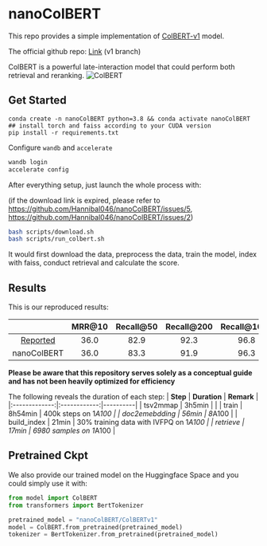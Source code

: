 # nanoColBERT

This repo provides a simple implementation of [ColBERT-v1](https://arxiv.org/abs/2004.12832) model.

The official github repo: [Link](https://github.com/stanford-futuredata/ColBERT) (v1 branch)

ColBERT is a powerful late-interaction model that could perform both retrieval and reranking.
![ColBERT](assets/ColBERT.png)
## Get Started
```
conda create -n nanoColBERT python=3.8 && conda activate nanoColBERT
## install torch and faiss according to your CUDA version
pip install -r requirements.txt 
```
Configure `wandb` and `accelerate`
```bash
wandb login
accelerate config
```
After everything setup, just launch the whole process with:

(if the download link is expired, please refer to https://github.com/Hannibal046/nanoColBERT/issues/5, https://github.com/Hannibal046/nanoColBERT/issues/2)
```bash
bash scripts/download.sh
bash scripts/run_colbert.sh
```
It would first download the data, preprocess the data, train the model, index with faiss, conduct retrieval and calculate the score.

## Results

This is our reproduced results:

|             | **MRR@10** | **Recall@50** | **Recall@200** | **Recall@1000** |
|:-----------:|:----------:|:-------------:|:--------------:|:---------------:|
|   [Reported](https://arxiv.org/pdf/2004.12832.pdf)  |    36.0    |      82.9     |      92.3      |       96.8      |
| nanoColBERT |    36.0    |      83.3     |      91.9      |       96.3      |

**Please be aware that this repository serves solely as a conceptual guide and has not been heavily optimized for efficiency**

The following reveals the duration of each step:
|    **Step**   | **Duration** | **Remark** |
|:-------------:|:------------:|----------|
|    tsv2mmap   |    3h5min    |            |
|     train     |    8h54min   |   400k steps on 1*A100   |
| doc2emebdding |     56min    |   8*A100   |
|  build_index  |     21min    |   30% training data with IVFPQ on 1*A100   |
|    retrieve   |     17min    |   6980 samples on 1*A100 |


## Pretrained Ckpt
We also provide our trained model on the Huggingface Space and you could simply use it with:
```python
from model import ColBERT
from transformers import BertTokenizer

pretrained_model = "nanoColBERT/ColBERTv1"
model = ColBERT.from_pretrained(pretrained_model)
tokenizer = BertTokenizer.from_pretrained(pretrained_model) 
```
